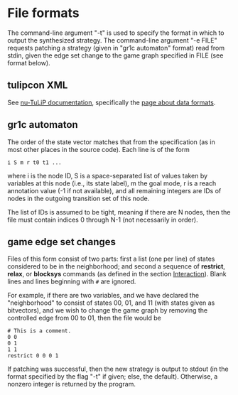 File formats
============

The command-line argument "-t" is used to specify the format in which
to output the synthesized strategy.  The command-line argument "-e
FILE" requests patching a strategy (given in "gr1c automaton" format)
read from stdin, given the edge set change to the game graph specified
in FILE (see format below).


tulipcon XML
------------

See [nu-TuLiP
documentation](http://slivingston.github.com/nu-tulip/doc/),
specifically the [page about data formats](http://slivingston.github.com/nu-tulip/doc/data_formats.html#tulipcon-xml).


gr1c automaton
--------------

The order of the state vector matches that from the specification (as
in most other places in the source code).  Each line is of the form

    i S m r t0 t1 ...

where i is the node ID, S is a space-separated list of values taken by
variables at this node (i.e., its state label), m the goal mode, r is
a reach annotation value (-1 if not available), and all remaining
integers are IDs of nodes in the outgoing transition set of this node.

The list of IDs is assumed to be tight, meaning if there are N nodes,
then the file must contain indices 0 through N-1 (not necessarily in
order).


game edge set changes
---------------------

Files of this form consist of two parts: first a list (one per line)
of states considered to be in the neighborhood; and second a sequence
of **restrict**, **relax**, or **blocksys** commands (as defined in
the section [Interaction](md_interaction.html)). Blank lines and lines
beginning with ``#`` are ignored.

For example, if there are two variables, and we have declared the
"neighborhood" to consist of states 00, 01, and 11 (with states given
as bitvectors), and we wish to change the game graph by removing the
controlled edge from 00 to 01, then the file would be

    # This is a comment.
    0 0
    0 1
    1 1
    restrict 0 0 0 1

If patching was successful, then the new strategy is output to stdout
(in the format specified by the flag "-t" if given; else, the
default). Otherwise, a nonzero integer is returned by the program.
